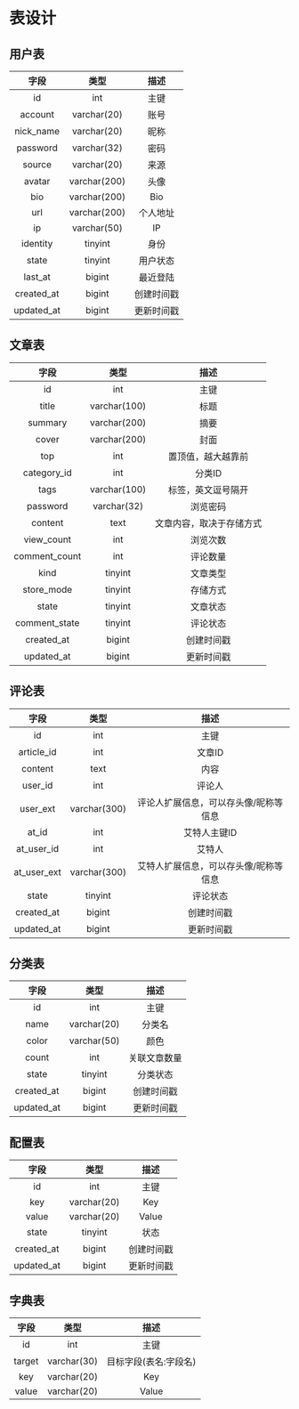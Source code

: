 # 表设计

## 用户表

| 字段            | 类型          | 描述  |
| :-------------:|:-------------:|:-----:|
| id             | int           | 主键  |
| account        | varchar(20)   | 账号  |
| nick_name      | varchar(20)   | 昵称  |
| password       | varchar(32)   | 密码  |
| source         | varchar(20)   | 来源  |
| avatar         | varchar(200)  | 头像  |
| bio            | varchar(200)  | Bio  |
| url            | varchar(200)  | 个人地址  |
| ip             | varchar(50)   | IP  |
| identity       | tinyint       | 身份  |
| state          | tinyint       | 用户状态  |
| last_at        | bigint        | 最近登陆  |
| created_at     | bigint        | 创建时间戳 |
| updated_at     | bigint        | 更新时间戳 |

## 文章表

| 字段            | 类型          | 描述  |
| :-------------:|:-------------:|:-----:|
| id             | int           | 主键  |
| title          | varchar(100)  | 标题  |
| summary        | varchar(200)  | 摘要  |
| cover          | varchar(200)  | 封面  |
| top            | int           | 置顶值，越大越靠前  |
| category_id    | int           | 分类ID  |
| tags           | varchar(100)  | 标签，英文逗号隔开  |
| password       | varchar(32)  | 浏览密码  |
| content        | text          | 文章内容，取决于存储方式  |
| view_count     | int           | 浏览次数 |
| comment_count  | int           | 评论数量 |
| kind           | tinyint       | 文章类型 |
| store_mode     | tinyint       | 存储方式 |
| state          | tinyint       | 文章状态 |
| comment_state  | tinyint       | 评论状态 |
| created_at     | bigint        | 创建时间戳 |
| updated_at     | bigint        | 更新时间戳 |

## 评论表

| 字段            | 类型          | 描述  |
| :-------------:|:-------------:|:-----:|
| id             | int           | 主键  |
| article_id     | int           | 文章ID |
| content        | text          | 内容   |
| user_id        | int           | 评论人   |
| user_ext       | varchar(300)  | 评论人扩展信息，可以存头像/昵称等信息   |
| at_id          | int           | 艾特人主键ID   |
| at_user_id     | int           | 艾特人   |
| at_user_ext    | varchar(300)  | 艾特人扩展信息，可以存头像/昵称等信息   |
| state          | tinyint       | 评论状态 |
| created_at     | bigint        | 创建时间戳 |
| updated_at     | bigint        | 更新时间戳 |

## 分类表

| 字段            | 类型          | 描述  |
| :-------------:|:-------------:|:-----:|
| id             | int           | 主键  |
| name          | varchar(20)    | 分类名   |
| color         | varchar(50)    | 颜色   |
| count         | int            | 关联文章数量  |
| state          | tinyint       | 分类状态 |
| created_at     | bigint        | 创建时间戳 |
| updated_at     | bigint        | 更新时间戳 |

## 配置表

| 字段            | 类型          | 描述  |
| :-------------:|:-------------:|:-----:|
| id             | int           | 主键  |
| key            | varchar(20)   | Key   |
| value          | varchar(20)   | Value |
| state          | tinyint       | 状态  |
| created_at     | bigint        | 创建时间戳 |
| updated_at     | bigint        | 更新时间戳 |

## 字典表

| 字段            | 类型          | 描述  |
| :-------------:|:-------------:|:-----:|
| id             | int           | 主键  |
| target         | varchar(30)   | 目标字段(表名:字段名)  |
| key            | varchar(20)   | Key   |
| value          | varchar(20)   | Value |
